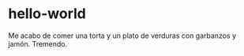 # hello-world

Me acabo de comer una torta y un plato de verduras con garbanzos y jamón. Tremendo. 
